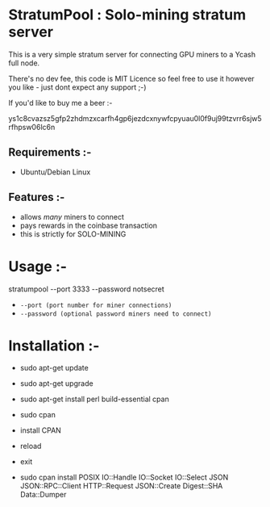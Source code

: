 # StratumPool : Solo-mining stratum server

This is a very simple stratum server for connecting GPU miners to a Ycash full node.

There's no dev fee, this code is MIT Licence so feel free to use it however you like - just dont expect any support ;-)

If you'd like to buy me a beer :-

ys1c8cvazsz5gfp2zhdmzxcarfh4gp6jezdcxnywfcpyuau0l0f9uj99tzvrr6sjw5rfhpsw06lc6n


## Requirements :-

- Ubuntu/Debian Linux

## Features :-

- allows *many* miners to connect
- pays rewards in the coinbase transaction
- this is strictly for SOLO-MINING

# Usage :-

stratumpool --port 3333 --password notsecret

* `--port (port number for miner connections)`
* `--password (optional password miners need to connect)`

# Installation  :-

* sudo apt-get update
* sudo apt-get upgrade

* sudo apt-get install perl build-essential cpan
* sudo cpan
* install CPAN
* reload
* exit

* sudo cpan install POSIX IO::Handle IO::Socket IO::Select JSON	JSON::RPC::Client HTTP::Request JSON::Create Digest::SHA Data::Dumper
